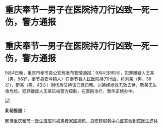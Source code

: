 # 重庆奉节一男子在医院持刀行凶致一死一伤，警方通报

# 重庆奉节一男子在医院持刀行凶致一死一伤，警方通报

9月4日晚，重庆市奉节县公安局发布警情通报：9月4日8时许，犯罪嫌疑人王某
（男，58岁，奉节县安坪镇人）在奉节县人民医院持刀行凶，将刘某（男，38岁）、靳某（男，43岁）刺伤后又持该刀具自残。刘某经抢救无效去世，靳某无生命危险。犯罪嫌疑人王某已被警方控制，在医院治疗。案件正侦办中。

![](https://inews.gtimg.com/om_bt/OsNzZcYRsDQ2_NsxlxPTO798OQBlWOG46lLQZIpLTPJGAAA/1000)

**此前报道：**

[网传重庆奉节一医生值班时被患者家属捅死，县殡葬服务中心证实收到该医生遗体
](https://new.qq.com/rain/a/20230904A09FN900)

